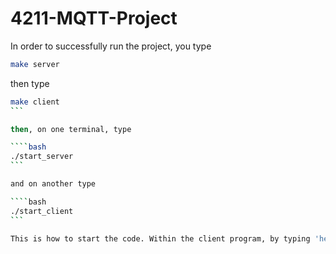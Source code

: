 # 4211-MQTT-Project

In order to successfully run the project, you type

```bash
make server
```

then type

````bash
make client
```

then, on one terminal, type

````bash
./start_server
```

and on another type

````bash
./start_client
```

This is how to start the code. Within the client program, by typing 'help', a list of command will appear and you will be able to publish, list topics, and subscribe to the main server. Enjoy!